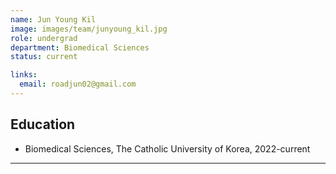```yaml
---
name: Jun Young Kil
image: images/team/junyoung_kil.jpg
role: undergrad
department: Biomedical Sciences
status: current

links:
  email: roadjun02@gmail.com 
---
```


## **Education**
* Biomedical Sciences, The Catholic University of Korea, 2022-current

---


